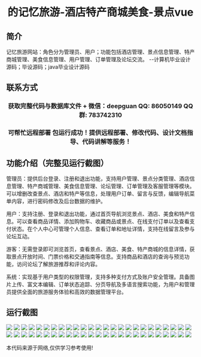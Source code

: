 <p><h1 align="center">的记忆旅游-酒店特产商城美食-景点vue</h1></p>

## 简介
记忆旅游网站：角色分为管理员、用户；功能包括酒店管理、景点信息管理、特产商城管理、美食信息管理、用户管理、订单管理及论坛交流。    --计算机毕业设计源码；毕设源码；java毕业设计源码


## 联系方式
<p><h3 align="center">获取完整代码与数据库文件 + 微信：deepguan QQ: 86050149 QQ群: 783742310</h3></p>
<p><h3 align="center">可帮忙远程部署 包运行成功！提供远程部署、修改代码、设计文档指导、代码讲解等服务！</h3></p>

## 功能介绍（完整见运行截图）
管理员：提供后台登录、注册和退出功能，支持用户管理、景点分类管理、酒店信息管理、特产商城管理、美食信息管理、论坛管理、订单管理及客服管理等模块。可以增删改查景点、酒店和特产等信息，处理用户订单、留言与反馈，编辑导航菜单内容，进行密码修改及后台数据的维护。

用户：支持注册、登录和退出功能，通过首页导航浏览景点、酒店、美食和特产信息。可以查看商品详情、添加购物车、收藏商品或景点、在线支付订单以及查看支付状态。在个人中心可管理个人信息、查看订单和地址详情，支持在线留言及参与论坛互动。

游客：无需登录即可浏览首页，查看景点、酒店、美食、特产商城的信息详情，获取景点开放时间、门票价格和交通指南等信息。支持商品和酒店的查询与预览功能，访问论坛了解旅游推荐和评论内容。

系统：实现基于用户类型的权限管理，支持多种支付方式及账户安全管理。具备图片上传、富文本编辑、订单状态追踪、分页导航及多语言搜索功能，为用户和管理员提供全面的旅游服务体验和高效的数据管理平台。


## 运行截图
![](https://bs-1329754181.cos.ap-shanghai.myqcloud.com/ssm/MemoryTourHotelSpecialtyMallFoodAttractions/img/001.jpg)
![](https://bs-1329754181.cos.ap-shanghai.myqcloud.com/ssm/MemoryTourHotelSpecialtyMallFoodAttractions/img/002.jpg)
![](https://bs-1329754181.cos.ap-shanghai.myqcloud.com/ssm/MemoryTourHotelSpecialtyMallFoodAttractions/img/003.jpg)
![](https://bs-1329754181.cos.ap-shanghai.myqcloud.com/ssm/MemoryTourHotelSpecialtyMallFoodAttractions/img/004.jpg)
![](https://bs-1329754181.cos.ap-shanghai.myqcloud.com/ssm/MemoryTourHotelSpecialtyMallFoodAttractions/img/005.jpg)
![](https://bs-1329754181.cos.ap-shanghai.myqcloud.com/ssm/MemoryTourHotelSpecialtyMallFoodAttractions/img/006.jpg)
![](https://bs-1329754181.cos.ap-shanghai.myqcloud.com/ssm/MemoryTourHotelSpecialtyMallFoodAttractions/img/007.jpg)
![](https://bs-1329754181.cos.ap-shanghai.myqcloud.com/ssm/MemoryTourHotelSpecialtyMallFoodAttractions/img/008.jpg)
![](https://bs-1329754181.cos.ap-shanghai.myqcloud.com/ssm/MemoryTourHotelSpecialtyMallFoodAttractions/img/009.jpg)
![](https://bs-1329754181.cos.ap-shanghai.myqcloud.com/ssm/MemoryTourHotelSpecialtyMallFoodAttractions/img/010.jpg)
![](https://bs-1329754181.cos.ap-shanghai.myqcloud.com/ssm/MemoryTourHotelSpecialtyMallFoodAttractions/img/011.jpg)
![](https://bs-1329754181.cos.ap-shanghai.myqcloud.com/ssm/MemoryTourHotelSpecialtyMallFoodAttractions/img/012.jpg)
![](https://bs-1329754181.cos.ap-shanghai.myqcloud.com/ssm/MemoryTourHotelSpecialtyMallFoodAttractions/img/013.jpg)
![](https://bs-1329754181.cos.ap-shanghai.myqcloud.com/ssm/MemoryTourHotelSpecialtyMallFoodAttractions/img/014.jpg)
![](https://bs-1329754181.cos.ap-shanghai.myqcloud.com/ssm/MemoryTourHotelSpecialtyMallFoodAttractions/img/015.jpg)
![](https://bs-1329754181.cos.ap-shanghai.myqcloud.com/ssm/MemoryTourHotelSpecialtyMallFoodAttractions/img/016.jpg)
![](https://bs-1329754181.cos.ap-shanghai.myqcloud.com/ssm/MemoryTourHotelSpecialtyMallFoodAttractions/img/017.jpg)
![](https://bs-1329754181.cos.ap-shanghai.myqcloud.com/ssm/MemoryTourHotelSpecialtyMallFoodAttractions/img/018.jpg)
![](https://bs-1329754181.cos.ap-shanghai.myqcloud.com/ssm/MemoryTourHotelSpecialtyMallFoodAttractions/img/019.jpg)
![](https://bs-1329754181.cos.ap-shanghai.myqcloud.com/ssm/MemoryTourHotelSpecialtyMallFoodAttractions/img/020.jpg)
![](https://bs-1329754181.cos.ap-shanghai.myqcloud.com/ssm/MemoryTourHotelSpecialtyMallFoodAttractions/img/021.jpg)
![](https://bs-1329754181.cos.ap-shanghai.myqcloud.com/ssm/MemoryTourHotelSpecialtyMallFoodAttractions/img/022.jpg)
![](https://bs-1329754181.cos.ap-shanghai.myqcloud.com/ssm/MemoryTourHotelSpecialtyMallFoodAttractions/img/023.jpg)
![](https://bs-1329754181.cos.ap-shanghai.myqcloud.com/ssm/MemoryTourHotelSpecialtyMallFoodAttractions/img/024.jpg)
![](https://bs-1329754181.cos.ap-shanghai.myqcloud.com/ssm/MemoryTourHotelSpecialtyMallFoodAttractions/img/025.jpg)
![](https://bs-1329754181.cos.ap-shanghai.myqcloud.com/ssm/MemoryTourHotelSpecialtyMallFoodAttractions/img/026.jpg)
![](https://bs-1329754181.cos.ap-shanghai.myqcloud.com/ssm/MemoryTourHotelSpecialtyMallFoodAttractions/img/027.jpg)
![](https://bs-1329754181.cos.ap-shanghai.myqcloud.com/ssm/MemoryTourHotelSpecialtyMallFoodAttractions/img/028.jpg)
![](https://bs-1329754181.cos.ap-shanghai.myqcloud.com/ssm/MemoryTourHotelSpecialtyMallFoodAttractions/img/029.jpg)
![](https://bs-1329754181.cos.ap-shanghai.myqcloud.com/ssm/MemoryTourHotelSpecialtyMallFoodAttractions/img/030.jpg)
![](https://bs-1329754181.cos.ap-shanghai.myqcloud.com/ssm/MemoryTourHotelSpecialtyMallFoodAttractions/img/031.jpg)
![](https://bs-1329754181.cos.ap-shanghai.myqcloud.com/ssm/MemoryTourHotelSpecialtyMallFoodAttractions/img/032.jpg)
![](https://bs-1329754181.cos.ap-shanghai.myqcloud.com/ssm/MemoryTourHotelSpecialtyMallFoodAttractions/img/033.jpg)
![](https://bs-1329754181.cos.ap-shanghai.myqcloud.com/ssm/MemoryTourHotelSpecialtyMallFoodAttractions/img/034.jpg)
![](https://bs-1329754181.cos.ap-shanghai.myqcloud.com/ssm/MemoryTourHotelSpecialtyMallFoodAttractions/img/035.jpg)
![](https://bs-1329754181.cos.ap-shanghai.myqcloud.com/ssm/MemoryTourHotelSpecialtyMallFoodAttractions/img/036.jpg)
![](https://bs-1329754181.cos.ap-shanghai.myqcloud.com/ssm/MemoryTourHotelSpecialtyMallFoodAttractions/img/037.jpg)
![](https://bs-1329754181.cos.ap-shanghai.myqcloud.com/ssm/MemoryTourHotelSpecialtyMallFoodAttractions/img/038.jpg)
![](https://bs-1329754181.cos.ap-shanghai.myqcloud.com/ssm/MemoryTourHotelSpecialtyMallFoodAttractions/img/039.jpg)
![](https://bs-1329754181.cos.ap-shanghai.myqcloud.com/ssm/MemoryTourHotelSpecialtyMallFoodAttractions/img/040.jpg)
![](https://bs-1329754181.cos.ap-shanghai.myqcloud.com/ssm/MemoryTourHotelSpecialtyMallFoodAttractions/img/041.jpg)
![](https://bs-1329754181.cos.ap-shanghai.myqcloud.com/ssm/MemoryTourHotelSpecialtyMallFoodAttractions/img/042.jpg)
![](https://bs-1329754181.cos.ap-shanghai.myqcloud.com/ssm/MemoryTourHotelSpecialtyMallFoodAttractions/img/043.jpg)
![](https://bs-1329754181.cos.ap-shanghai.myqcloud.com/ssm/MemoryTourHotelSpecialtyMallFoodAttractions/img/044.jpg)
![](https://bs-1329754181.cos.ap-shanghai.myqcloud.com/ssm/MemoryTourHotelSpecialtyMallFoodAttractions/img/045.jpg)
![](https://bs-1329754181.cos.ap-shanghai.myqcloud.com/ssm/MemoryTourHotelSpecialtyMallFoodAttractions/img/046.jpg)
![](https://bs-1329754181.cos.ap-shanghai.myqcloud.com/ssm/MemoryTourHotelSpecialtyMallFoodAttractions/img/047.jpg)
![](https://bs-1329754181.cos.ap-shanghai.myqcloud.com/ssm/MemoryTourHotelSpecialtyMallFoodAttractions/img/048.jpg)
![](https://bs-1329754181.cos.ap-shanghai.myqcloud.com/ssm/MemoryTourHotelSpecialtyMallFoodAttractions/img/049.jpg)
![](https://bs-1329754181.cos.ap-shanghai.myqcloud.com/ssm/MemoryTourHotelSpecialtyMallFoodAttractions/img/050.jpg)

<p>本代码来源于网络,仅供学习参考使用!</p>
